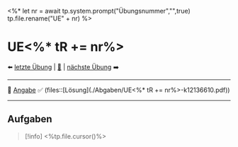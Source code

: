 <%*
let nr = await tp.system.prompt("Übungsnummer","",true)
tp.file.rename("UE" + nr)
%>

# UE<%* tR += nr%>

⬅️ <a href="./UE<%* tR += (parseInt(nr) - 1) %>.md" class="internal-link">letzte Übung</a> | [📓]({NOTES}%20Elektrische%20Messtechnik%20und%20Sensorik%20UE.md) | <a href="./UE<%* tR += (parseInt(nr) + 1) %>.md" class="internal-link">nächste Übung</a> ➡️ 

---

📝 [Angabe](Übungsskriptum.pdf)
✅ (files::[Lösung](./Abgaben/UE<%* tR += nr%>-k12136610.pdf))

---

## Aufgaben

> [!info] <%tp.file.cursor()%>